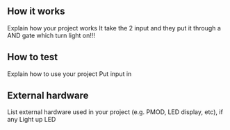 <!---

This file is used to generate your project datasheet. Please fill in the information below and delete any unused
sections.

You can also include images in this folder and reference them in the markdown. Each image must be less than
512 kb in size, and the combined size of all images must be less than 1 MB.
-->

## How it works

Explain how your project works
It take the 2 input and they put it through a AND gate which turn light on!!! 

## How to test

Explain how to use your project
Put input in 

## External hardware 

List external hardware used in your project (e.g. PMOD, LED display, etc), if any
Light up LED
